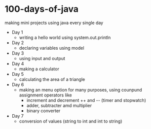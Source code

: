 # 100-days-of-java
making mini projects using java every single day
 - Day 1
   - writing a hello world using system.out.println
 - Day 2
   - declaring variables using model
 - Day 3
   - using input and output
 - Day 4
   - making a calculator
 - Day 5
   - calculating the area of a triangle
 - Day 6
   - making an menu option for many purposes, using counpund assignment operators like
     - increment and decrement ++ and -- (timer and stopwatch)
     - adder, subtracter amd multiplier
     - binary converter
 - Day 7
   -  conversion of values (string to int and int to string)
     
